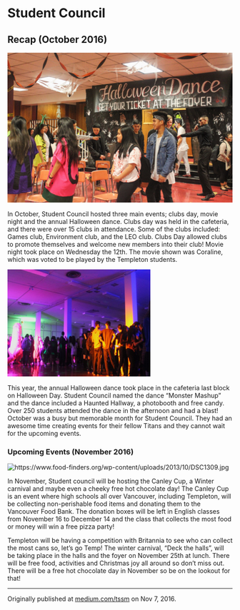 # Student Council
##  Recap (October 2016)

![](assets/student-council-recap-201610-01.jpg)

<div class="clearfix">
<p class="firstBold"><span id="firstBold">In October, Student Council hosted three main</span> events; clubs day, movie night and the annual Halloween dance. Clubs day was held in the cafeteria, and there were over 15 clubs in attendance. Some of the clubs included: Games club, Environment club, and the LEO club. Clubs Day allowed clubs to promote themselves and welcome new members into their club! Movie night took place on Wednesday the 12th. The movie shown was Coraline, which was voted to be played by the Templeton students.
</p>
<div class="left">
<img src="assets/student-council-recap-201610-02.jpg" alt="assets/student-council-recap-201610-02.jpg" style="height:240px;width:320px;">
</div>
<div class="right"><p>
This year, the annual Halloween dance took place in the cafeteria last block on Halloween Day. Student Council named the dance “Monster Mashup” and the dance included a Haunted Hallway, a photobooth and free candy. Over 250 students attended the dance in the afternoon and had a blast! October was a busy but memorable month for Student Council. They had an awesome time creating events for their fellow Titans and they cannot wait for the upcoming events.
</p>
</div>
</div>

<div>
<h3>Upcoming Events (November 2016)</h3>
</div>

<div class="clearfix">
<div class="righte">
<img src="https://www.food-finders.org/wp-content/uploads/2013/10/DSC1309.jpg" alt="https://www.food-finders.org/wp-content/uploads/2013/10/DSC1309.jpg" style="height:240px;width:320px;">
</div>
<div class="left">
<p>
In November, Student council will be hosting the Canley Cup, a Winter carnival and maybe even a cheeky free hot chocolate day! The Canley Cup is an event where high schools all over Vancouver, including Templeton, will be collecting non-perishable food items and donating them to the Vancouver Food Bank. The donation boxes will be left in English classes from November 16 to December 14 and the class that collects the most food or money will win a free pizza party! 
</p>
</div>
</div>
<div class="indent">
Templeton will be having a competition with Britannia to see who can collect the most cans so, let’s go Temp! The winter carnival, “Deck the halls”, will be taking place in the halls and the foyer on November 25th at lunch. There will be free food, activities and Christmas joy all around so don’t miss out. There will be a free hot chocolate day in November so be on the lookout for that!
<hr>
Originally published at <a href="https://medium.com/tssm/student-council-1c7509a45fff#.yggf0w41t">medium.com/tssm</a> on Nov 7, 2016.
</div>
